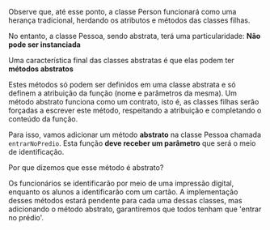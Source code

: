 Observe que, até esse ponto, a classe Person funcionará como uma herança tradicional, herdando os atributos e métodos das classes filhas.

No entanto, a classe Pessoa, sendo abstrata, terá uma particularidade: **Não pode ser instanciada**

Uma característica final das classes abstratas é que elas podem ter **métodos abstratos**

Estes métodos só podem ser definidos em uma classe abstrata e só definem a atribuição da função (nome e parâmetros da mesma). Um método abstrato funciona como um contrato, isto é, as classes filhas serão forçadas a escrever este método, respeitando a atribuição e completando o conteúdo da função.

Para isso, vamos adicionar um método **abstrato** na classe Pessoa chamada `entrarNoPredio`. Esta função **deve receber um parâmetro** que será o meio de identificação.

Por que dizemos que esse método é abstrato?

Os funcionários se identificarão por meio de uma impressão digital, enquanto os alunos a identificarão com um cartão. A implementação desses métodos estará pendente para cada uma dessas classes, mas adicionando o método abstrato, garantiremos que todos tenham que 'entrar no prédio'.